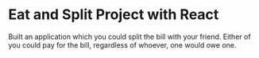 # Eat and Split Project with React

Built an application which you could split the bill with your friend.
Either of you could pay for the bill, regardless of whoever, one would owe one.